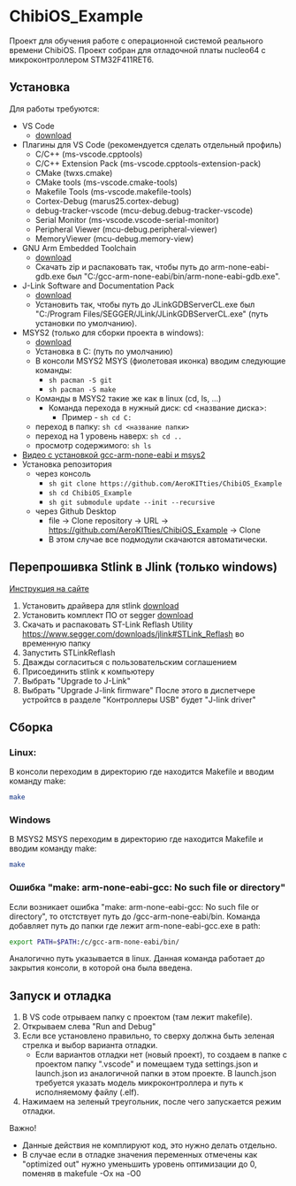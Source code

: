 # ChibiOS_Example
Проект для обучения работе с операционной системой реального времени ChibiOS. Проект собран для отладочной платы nucleo64 с микроконтроллером STM32F411RET6.


## Установка
Для работы требуются:
- VS Code
  - [download](https://code.visualstudio.com/download)
- Плагины для VS Code (рекомендуется сделать отдельный профиль)
  - C/C++ (ms-vscode.cpptools)
  - C/C++ Extension Pack (ms-vscode.cpptools-extension-pack)
  - CMake (twxs.cmake)
  - CMake tools (ms-vscode.cmake-tools)
  - Makefile Tools (ms-vscode.makefile-tools)
  - Cortex-Debug (marus25.cortex-debug)
  - debug-tracker-vscode (mcu-debug.debug-tracker-vscode)
  - Serial Monitor (ms-vscode.vscode-serial-monitor)
  - Peripheral Viewer (mcu-debug.peripheral-viewer)
  - MemoryViewer (mcu-debug.memory-view)
- GNU Arm Embedded Toolchain 
  - [download](https://developer.arm.com/downloads/-/gnu-rm)
  - Скачать zip и распаковать так, чтобы путь до arm-none-eabi-gdb.exe был "C:/gcc-arm-none-eabi/bin/arm-none-eabi-gdb.exe".
- J-Link Software and Documentation Pack
  - [download](https://www.segger.com/downloads/jlink/#J-LinkSoftwareAndDocumentationPack)
  - Установить так, чтобы путь до JLinkGDBServerCL.exe был "C:/Program Files/SEGGER/JLink/JLinkGDBServerCL.exe" (путь установки по умолчанию).
- MSYS2 (только для сборки проекта в windows):
  - [download](https://www.msys2.org/)
  - Установка в C: (путь по умолчанию)
  - В консоли MSYS2 MSYS (фиолетовая иконка) вводим слeдующие команды:
    - ```sh pacman -S git```
    - ```sh pacman -S make```
  - Команды в MSYS2 такие же как в linux (cd, ls, ...)
    - Команда перехода в нужный диск: cd <название диска>:
      -  Пример - ```sh cd C:```
   - переход в папку: ```sh cd <название папки>```
   - переход на 1 уровень наверх: ```sh cd ..```
   - просмотр содержимого: ```sh ls```
- [Видео с установкой gcc-arm-none-eabi и msys2](https://youtu.be/-p26X8lTAvo)
- Установка репозитория 
  - через консоль
    - ```sh git clone https://github.com/AeroKITties/ChibiOS_Example```
    - ```sh cd ChibiOS_Example```
    - ```sh git submodule update --init --recursive```
  - через Github Desktop
    - file -> Clone repository -> URL -> https://github.com/AeroKITties/ChibiOS_Example -> Clone
    - В этом случае все подмодули скачаются автоматически.


## Перепрошивка Stlink в Jlink (только windows)
[Инструкция на сайте](https://www.segger.com/products/debug-probes/j-link/models/other-j-links/st-link-on-board/)
1. Установить драйвера для stlink [download](https://www.st.com/en/development-tools/stsw-link009.html)
2. Установить комплект ПО от segger [download](https://www.segger.com/downloads/jlink/)
3. Скачать и распаковать ST-Link Reflash Utility  https://www.segger.com/downloads/jlink#STLink_Reflash во временную папку
4. Запустить STLinkReflash
5. Дважды согласиться с пользовательским соглашением
6. Присоединить stlink к компьютеру
7. Выбрать "Upgrade to J-Link"
8. Выбрать "Upgrade J-link firmware"
После этого в диспетчере устройтсв в разделе "Контроллеры USB" будет "J-link driver"


## Сборка
### Linux:
В консоли переходим в директорию где находится Makefile и вводим команду make:
```sh
make
``` 

### Windows
В MSYS2 MSYS переходим в директорию где находится Makefile и вводим команду make:
```sh
make
``` 

### Ошибка "make: arm-none-eabi-gcc: No such file or directory"
Если возникает ошибка "make: arm-none-eabi-gcc: No such file or directory", то отстствует путь до /gcc-arm-none-eabi/bin.
Команда добавляет путь до папки где лежит arm-none-eabi-gcc.exe в path:
``` sh
export PATH=$PATH:/c/gcc-arm-none-eabi/bin/
``` 
Аналогично путь указывается в linux. 
Данная команда работает до закрытия консоли, в которой она была введена.


## Запуск и отладка
1. В VS code отрываем папку с проектом (там лежит makefile).
2. Открываем слева "Run and Debug"
3. Если все установлено правильно, то сверху должна быть зеленая стрелка и выбор варианта отладки.
   - Если вариантов отладки нет (новый проект), то создаем в папке с проектом папку ".vscode" и помещаем туда settings.json и launch.json из аналогичной папки в этом проекте. В launch.json требуется указать модель микроконтроллера и путь к исполняемому файлу (.elf).
4. Нажимаем на зеленый треугольник, после чего запускается режим отладки.

Важно! 
- Данные действия не комплируют код, это нужно делать отдельно.
- В случае если в отладке значения переменных отмечены как "optimized out" нужно уменьшить уровень оптимизации до 0, поменяв в makefule -Ox на -O0